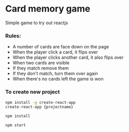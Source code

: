 # Card memory game

Simple game to try out reactjs

### Rules:

* A number of cards are face down on the page
* When the player click a card, it flips over
* When the player clicks another card, it also flips over
* When two cards are visible
* If they match remove them
* If they don't match, turn them over again
* When there's no cards left the game is won


### To create new project
```bash
npm install -g create-react-app
create-react-app {projectname}
```

```bash
npm install

npm start
```